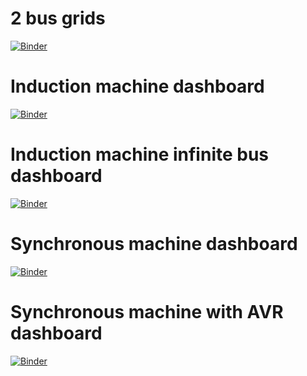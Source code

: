 # 2 bus grids

[![Binder](https://mybinder.org/badge_logo.svg)](https://mybinder.org/v2/gh/jmmauricio/e-dashboards/master?urlpath=voila%2Frender%2Fgrid_2bus4wire_dashboard.ipynb)

# Induction machine dashboard

[![Binder](https://mybinder.org/badge_logo.svg)](https://mybinder.org/v2/gh/jmmauricio/e-dashboards/master?urlpath=voila%2Frender%2Fdashm_im.ipynb)

# Induction machine infinite bus dashboard 

[![Binder](https://mybinder.org/badge_logo.svg)](https://mybinder.org/v2/gh/jmmauricio/e-dashboards/master?urlpath=voila%2Frender%2Fimib_fisix_3ord_dashb.ipynb)


# Synchronous machine dashboard

[![Binder](https://mybinder.org/badge_logo.svg)](https://mybinder.org/v2/gh/jmmauricio/e-dashboards/master?urlpath=voila%2Frender%2Fsmib_milano_ex8p1_4ord_dashb.ipynb)


# Synchronous machine with AVR dashboard

[![Binder](https://mybinder.org/badge_logo.svg)](https://mybinder.org/v2/gh/jmmauricio/e-dashboards/master?urlpath=voila%2Frender%2Fsmib_milano_ex8p1_4ord_avr_dashb.ipynb)
